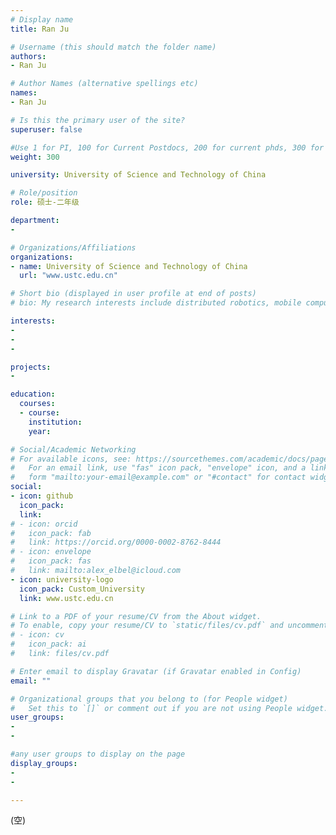 ```yaml
---
# Display name
title: Ran Ju

# Username (this should match the folder name)
authors:
- Ran Ju

# Author Names (alternative spellings etc)
names:
- Ran Ju

# Is this the primary user of the site?
superuser: false

#Use 1 for PI, 100 for Current Postdocs, 200 for current phds, 300 for current masters, 400 for current undergrads, 800 for alum postdocs, 810 for alum phds, 820 for alum masters, and 830 for alum undergrads, 900 for tools, 1000 for projects
weight: 300

university: University of Science and Technology of China

# Role/position
role: 硕士-二年级

department:
- 

# Organizations/Affiliations
organizations:
- name: University of Science and Technology of China
  url: "www.ustc.edu.cn"

# Short bio (displayed in user profile at end of posts)
# bio: My research interests include distributed robotics, mobile computing and programmable matter.

interests:
- 
- 
- 

projects:
- 

education:
  courses:
  - course: 
    institution: 
    year: 

# Social/Academic Networking
# For available icons, see: https://sourcethemes.com/academic/docs/page-builder/#icons
#   For an email link, use "fas" icon pack, "envelope" icon, and a link in the
#   form "mailto:your-email@example.com" or "#contact" for contact widget.
social:
- icon: github
  icon_pack: 
  link: 
# - icon: orcid
#   icon_pack: fab
#   link: https://orcid.org/0000-0002-8762-8444
# - icon: envelope
#   icon_pack: fas
#   link: mailto:alex_elbel@icloud.com
- icon: university-logo
  icon_pack: Custom_University
  link: www.ustc.edu.cn

# Link to a PDF of your resume/CV from the About widget.
# To enable, copy your resume/CV to `static/files/cv.pdf` and uncomment the lines below.
# - icon: cv
#   icon_pack: ai
#   link: files/cv.pdf

# Enter email to display Gravatar (if Gravatar enabled in Config)
email: ""

# Organizational groups that you belong to (for People widget)
#   Set this to `[]` or comment out if you are not using People widget.
user_groups:
- 
- 

#any user groups to display on the page
display_groups:
- 
- 

---
```

(空)
